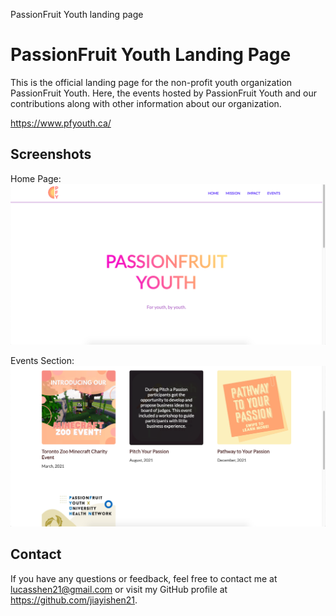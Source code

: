 PassionFruit Youth landing page

# PassionFruit Youth Landing Page

This is the official landing page for the non-profit youth organization PassionFruit Youth. Here, the events hosted by PassionFruit Youth and our contributions along with other information about our organization.

https://www.pfyouth.ca/

## Screenshots

Home Page:
![Home Page Screenshot](./demos/Home%20Page.png)

Events Section:
![Events Section Screenshot](./demos/Events%20Section.png)

## Contact

If you have any questions or feedback, feel free to contact me at lucasshen21@gmail.com or visit my GitHub profile at https://github.com/jiayishen21.